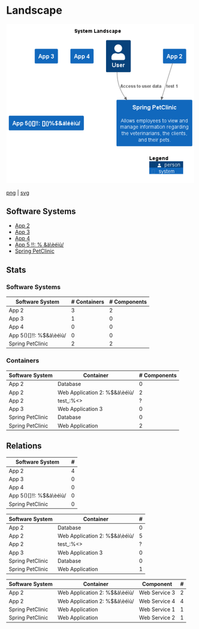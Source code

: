 # Landscape

![landscape](./images/landscape.png)

[png](./images/landscape.png) | [svg](./images/landscape.svg)

## Software Systems

 - [App 2](software-systems/App%202/README.md)
 - [App 3](software-systems/App%203/README.md)
 - [App 4](software-systems/App%204/README.md)
 - [App 5    !!:     % &à\èéìù/](software-systems/App%205____!!_%20_______à_èéìù_/README.md)
 - [Spring PetClinic](software-systems/Spring%20PetClinic/README.md)

## Stats

### Software Systems

| Software System | # Containers | # Components |
| --- | --- | --- |
| App 2 | 3 | 2 |
| App 3 | 1 | 0 |
| App 4 | 0 | 0 |
| App 5()[]!!: []()%$&à\èéìù/ | 0 | 0 |
| Spring PetClinic | 2 | 2 |

### Containers

| Software System | Container | # Components |
| --- | --- | --- |
| App 2 | Database | 0 |
| App 2 | Web Application 2: []()%$&à\èéìù/ | 2 |
| App 2 | test_:%<>|? | 0 |
| App 3 | Web Application 3 | 0 |
| Spring PetClinic | Database | 0 |
| Spring PetClinic | Web Application | 2 |

## Relations

| Software System | # |
| --- | --- |
| App 2 | 4 |
| App 3 | 0 |
| App 4 | 0 |
| App 5()[]!!: []()%$&à\èéìù/ | 0 |
| Spring PetClinic | 0 |

| Software System | Container | # |
| --- | --- | --- |
| App 2 | Database | 0 |
| App 2 | Web Application 2: []()%$&à\èéìù/ | 5 |
| App 2 | test_:%<>|? | 0 |
| App 3 | Web Application 3 | 0 |
| Spring PetClinic | Database | 0 |
| Spring PetClinic | Web Application | 1 |

| Software System | Container | Component | # |
| --- | --- | --- | --- |
| App 2 | Web Application 2: []()%$&à\èéìù/ | Web Service 3 | 2 |
| App 2 | Web Application 2: []()%$&à\èéìù/ | Web Service 4 | 4 |
| Spring PetClinic | Web Application | Web Service 1 | 1 |
| Spring PetClinic | Web Application | Web Service 2 | 1 |


